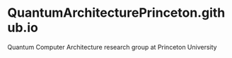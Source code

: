 # QuantumArchitecturePrinceton.github.io
Quantum Computer Architecture research group at Princeton University
